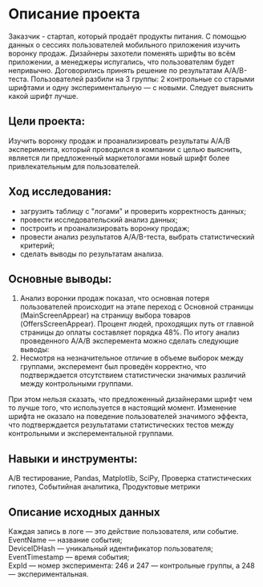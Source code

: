 # Описание проекта
Заказчик - стартап, который продаёт продукты питания. С помощью данных о сессиях пользователей мобильного приложения изучить воронку продаж. Дизайнеры захотели поменять шрифты во всём приложении, а менеджеры испугались, что пользователям будет непривычно. Договорились принять решение по результатам A/A/B-теста. Пользователей разбили на 3 группы: 2 контрольные со старыми шрифтами и одну экспериментальную — с новыми. Следует выяснить какой шрифт лучше.

## Цели проекта:
Изучить воронку продаж и проанализировать результаты A/A/B эксперимента, который проводился в компании с целью выяснить, является ли предложенный маркетологами новый шрифт более привлекательным для пользователей. 

## Ход исследования:
- загрузить таблицу с "логами" и проверить корректность данных;
- провести исследовательский анализ данных;
- построить и проанализировать воронку продаж;
- провести анализ результатов A/A/B-теста, выбрать статистический критерий;
- сделать выводы по результатам анализа.

## Основные выводы:
1. Анализ воронки продаж показал, что основная потеря пользователей происходит на этапе переход с Основной страницы (MainScreenAppear) на страницу выбора товаров (OffersScreenAppear). Процент людей, проходящих путь от главной страницы до оплаты составляет порядка 48%.
По итогу анализ проведенного A/A/B эксперемента можно сделать следующие выводы:
2. Несмотря на незначительное отличие в объеме выборок между группами, эксперемент был проведён корректно, что подтверждается отсутствием статистически значимых различий между контрольными группами.

При этом нельзя сказать, что предложенный дизайнерами шрифт чем то лучше того, что используется в настоящий момент. Изменение шрифта не оказало на поведение пользователей значимого эффекта, что подтверждается результатами статистических тестов между контрольными и эксперементальной группами. 

## Навыки и инструменты:
A/B тестирование, Pandas, Matplotlib, SciPy, Проверка статистических гипотез, Событийная аналитика, Продуктовые метрики

## Описание исходных данных   
Каждая запись в логе — это действие пользователя, или событие.   
EventName — название события;  
DeviceIDHash — уникальный идентификатор пользователя;  
EventTimestamp — время события;  
ExpId — номер эксперимента: 246 и 247 — контрольные группы, а 248 — экспериментальная.  
